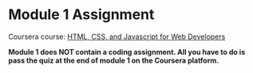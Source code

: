 # Module 1 Assignment

Coursera course: [HTML, CSS, and Javascript for Web Developers](https://www.coursera.org/learn/html-css-javascript-for-web-developers)

**Module 1 does NOT contain a coding assignment. All you have to do is pass the quiz at the end of module 1 on the Coursera platform.**
